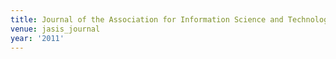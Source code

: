 ```yaml
---
title: Journal of the Association for Information Science and Technology (2011)
venue: jasis_journal
year: '2011'
---
```

